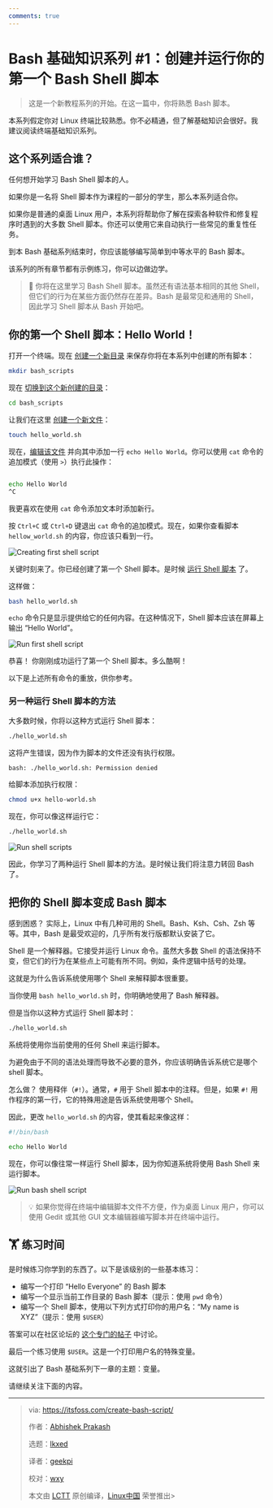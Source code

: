 ```yaml
---
comments: true
---
```


Bash 基础知识系列 #1：创建并运行你的第一个 Bash Shell 脚本
======

> 这是一个新教程系列的开始。在这一篇中，你将熟悉 Bash 脚本。

本系列假定你对 Linux 终端比较熟悉。你不必精通，但了解基础知识会很好。我建议阅读终端基础知识系列。

## 这个系列适合谁？

任何想开始学习 Bash Shell 脚本的人。

如果你是一名将 Shell 脚本作为课程的一部分的学生，那么本系列适合你。

如果你是普通的桌面 Linux 用户，本系列将帮助你了解在探索各种软件和修复程序时遇到的大多数 Shell 脚本。你还可以使用它来自动执行一些常见的重复性任务。

到本 Bash 基础系列结束时，你应该能够编写简单到中等水平的 Bash 脚本。

该系列的所有章节都有示例练习，你可以边做边学。

> 🚧 你将在这里学习 Bash Shell 脚本。虽然还有语法基本相同的其他 Shell，但它们的行为在某些方面仍然存在差异。Bash 是最常见和通用的 Shell，因此学习 Shell 脚本从 Bash 开始吧。

## 你的第一个 Shell 脚本：Hello World！

打开一个终端。现在 [创建一个新目录](https://itsfoss.com/make-directories/) 来保存你将在本系列中创建的所有脚本：

```Bash
mkdir bash_scripts
```

现在 [切换到这个新创建的目录](https://itsfoss.com/change-directories/)：

```Bash
cd bash_scripts
```

让我们在这里 [创建一个新文件](https://itsfoss.com/create-files/)：

```Bash
touch hello_world.sh
```

现在，[编辑该文件](https://itsfoss.com/edit-files-linux/) 并向其中添加一行 `echo Hello World`。你可以使用 `cat` 命令的追加模式（使用 `>`）执行此操作：

```Bash

echo Hello World
^C
```

我更喜欢在使用 `cat` 命令添加文本时添加新行。

按 `Ctrl+C` 或 `Ctrl+D` 键退出 `cat` 命令的追加模式。现在，如果你查看脚本 `hellow_world.sh` 的内容，你应该只看到一行。

![Creating first shell script](https://cdn.jsdelivr.net/gh/SDNURoboticsAILab/ImageBed@master/img/resources/bash/bashbashchapter1create-first-shell-script.png)

关键时刻来了。你已经创建了第一个 Shell 脚本。是时候 [运行 Shell 脚本](https://itsfoss.com/run-shell-script-linux/) 了。

这样做：

```Bash
bash hello_world.sh
```

`echo` 命令只是显示提供给它的任何内容。在这种情况下，Shell 脚本应该在屏幕上输出 “Hello World”。

![Run first shell script](https://cdn.jsdelivr.net/gh/SDNURoboticsAILab/ImageBed@master/img/resources/bash/bashbashchapter1run-first-shell-script.png)

恭喜！ 你刚刚成功运行了第一个 Shell 脚本。多么酷啊！

以下是上述所有命令的重放，供你参考。

### 另一种运行 Shell 脚本的方法

大多数时候，你将以这种方式运行 Shell 脚本：

```Bash
./hello_world.sh
```

这将产生错误，因为作为脚本的文件还没有执行权限。

```Bash
bash: ./hello_world.sh: Permission denied
```

给脚本添加执行权限：

```Bash
chmod u+x hello-world.sh
```

现在，你可以像这样运行它：

```Bash
./hello_world.sh
```

![Run shell scripts](https://cdn.jsdelivr.net/gh/SDNURoboticsAILab/ImageBed@master/img/resources/bash/bashchapter1running-shell-scripts.png)

因此，你学习了两种运行 Shell 脚本的方法。是时候让我们将注意力转回 Bash 了。

## 把你的 Shell 脚本变成 Bash 脚本

感到困惑？ 实际上，Linux 中有几种可用的 Shell。Bash、Ksh、Csh、Zsh 等等。其中，Bash 是最受欢迎的，几乎所有发行版都默认安装了它。

Shell 是一个解释器。它接受并运行 Linux 命令。虽然大多数 Shell 的语法保持不变，但它们的行为在某些点上可能有所不同。例如，条件逻辑中括号的处理。

这就是为什么告诉系统使用哪个 Shell 来解释脚本很重要。

当你使用 `bash hello_world.sh` 时，你明确地使用了 Bash 解释器。

但是当你以这种方式运行 Shell 脚本时：

```Bash
./hello_world.sh
```

系统将使用你当前使用的任何 Shell 来运行脚本。

为避免由于不同的语法处理而导致不必要的意外，你应该明确告诉系统它是哪个 shell 脚本。

怎么做？ 使用释伴（`#!`）。通常，`#` 用于 Shell 脚本中的注释。但是，如果 `#!` 用作程序的第一行，它的特殊用途是告诉系统使用哪个 Shell。

因此，更改 `hello_world.sh` 的内容，使其看起来像这样：

```Bash
#!/bin/bash

echo Hello World
```

现在，你可以像往常一样运行 Shell 脚本，因为你知道系统将使用 Bash Shell 来运行脚本。

![Run bash shell script](https://cdn.jsdelivr.net/gh/SDNURoboticsAILab/ImageBed@master/img/resources/bash/bashchapter1run-bash-shell-script.png)

> 💡 如果你觉得在终端中编辑脚本文件不方便，作为桌面 Linux 用户，你可以使用 Gedit 或其他 GUI 文本编辑器编写脚本并在终端中运行。

## 🏋️ 练习时间

是时候练习你学到的东西了。以下是该级别的一些基本练习：

- 编写一个打印 “Hello Everyone” 的 Bash 脚本
- 编写一个显示当前工作目录的 Bash 脚本（提示：使用 `pwd` 命令）
- 编写一个 Shell 脚本，使用以下列方式打印你的用户名：“My name is XYZ”（提示：使用 `$USER`）

答案可以在社区论坛的 [这个专门的帖子](https://itsfoss.community:443/t/practice-exercise-in-bash-basics-series-1-create-and-run-your-first-bash-shell-script/10682) 中讨论。

最后一个练习使用 `$USER`。这是一个打印用户名的特殊变量。

这就引出了 Bash 基础系列下一章的主题：变量。

请继续关注下面的内容。


--------------------------------------------------------------------------------

>via: https://itsfoss.com/create-bash-script/
>
>作者：[Abhishek Prakash](https://itsfoss.com/author/abhishek/)
>
>选题：[lkxed](https://github.com/lkxed/)
>
>译者：[geekpi](https://github.com/geekpi)
>
>校对：[wxy](https://github.com/wxy)
>
>本文由 [LCTT](https://github.com/LCTT/TranslateProject) 原创编译，[Linux中国](https://linux.cn/) 荣誉推出>